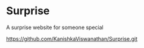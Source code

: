 # Surprise
A surprise website for someone special

https://github.com/KanishkaViswanathan/Surprise.git

